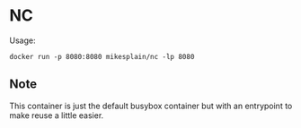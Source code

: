 NC
==

Usage:
```
docker run -p 8080:8080 mikesplain/nc -lp 8080
```

Note
----
This container is just the default busybox container but with an entrypoint to make reuse a little easier.
